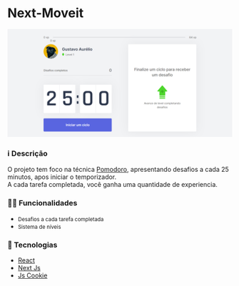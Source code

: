 # Next-Moveit

![](assets/index.png)

### ℹ Descrição

O projeto tem foco na técnica [Pomodoro](https://pt.wikipedia.org/wiki/T%C3%A9cnica_pomodoro), apresentando desafios a cada 25 minutos, apos iniciar o temporizador.<br>
A cada tarefa completada, você ganha uma quantidade de experiencia.

### 🤼‍♀️ Funcionalidades

- <small> Desafios a cada tarefa completada </small>
- <small> Sistema de níveis </small>

### 🧪 Tecnologias

- [React](https://reactjs.org/)
- [Next Js](https://nextjs.org/)
- [Js Cookie](https://github.com/js-cookie/js-cookie)

